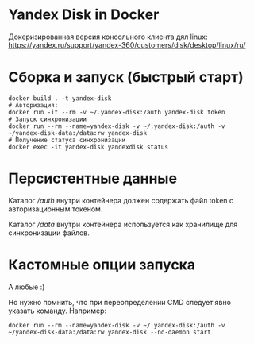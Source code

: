 # Yandex Disk in Docker
Докеризированная версия консольного клиента дял linux: https://yandex.ru/support/yandex-360/customers/disk/desktop/linux/ru/

# Сборка и запуск (быстрый старт)
    
    docker build . -t yandex-disk
    # Авторизация:
    docker run -it --rm -v ~/.yandex-disk:/auth yandex-disk token
    # Запуск синхронизации
    docker run --rm --name=yandex-disk -v ~/.yandex-disk:/auth -v ~/yandex-disk-data:/data:rw yandex-disk
    # Получение статуса синхронизации
    docker exec -it yandex-disk yandexdisk status

# Персистентные данные

Каталог */auth* внутри контейнера должен содержать файл token с авторизационным токеном.

Каталог */data* внутри контейнера используется как хранилище для синхронизации файлов.

# Кастомные опции запуска

А любые :)

Но нужно помнить, что при переопределении CMD следует явно указать команду. Например:

    docker run --rm --name=yandex-disk -v ~/.yandex-disk:/auth -v ~/yandex-disk-data:/data:rw yandex-disk --no-daemon start